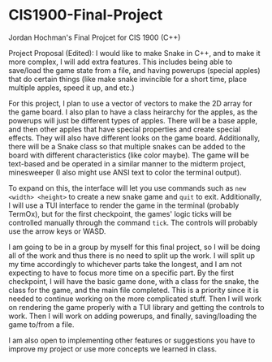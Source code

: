 # CIS1900-Final-Project
Jordan Hochman's Final Projcet for CIS 1900 (C++)

Project Proposal (Edited):
I would like to make Snake in C++, and to make it more complex, I will add extra features. This includes being able to save/load the game state from a file, and having powerups (special apples) that do certain things (like make snake invincible for a short time, place multiple apples, speed it up, and etc.)

For this project, I plan to use a vector of vectors to make the 2D array for the game board. I also plan to have a class heirarchy for the apples, as the powerups will just be different types of apples. There will be a base apple, and then other apples that have special properties and create special effects. They will also have different looks on the game board. Additionally, there will be a Snake class so that multiple snakes can be added to the board with different characteristics (like color maybe). The game will be text-based and be operated in a similar manner to the midterm project, minesweeper (I also might use ANSI text to color the terminal output).

To expand on this, the interface will let you use commands such as `new <width> <height>` to create a new snake game and `quit` to exit. Additionally, I will use a TUI interface to render the game in the terminal (probably TermOx), but for the first checkpoint, the games' logic ticks will be controlled manually through the command `tick`. The controls will probably use the arrow keys or WASD.

I am going to be in a group by myself for this final project, so I will be doing all of the work and thus there is no need to split up the work. I will split up my time accordingly to whichever parts take the longest, and I am not expecting to have to focus more time on a specific part.
By the first checkpoint, I will have the basic game done, with a class for the snake, the class for the game, and the main file completed. This is a priority since it is needed to continue working on the more complicated stuff. Then I will work on rendering the game properly with a TUI library and getting the controls to work. Then I will work on adding powerups, and finally, saving/loading the game to/from a file.

I am also open to implementing other features or suggestions you have to improve my project or use more concepts we learned in class.
